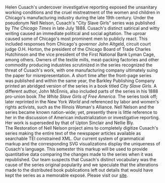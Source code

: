Helen Cusach's undercover investigative reporting exposed the unsanitary working conditions and the cruel mistreatment of the women and children in Chicago's manufacturing industry during the late 19th century. Under the pseudonym Nell Nelson, Cusach's "City Slave Girls" series was published by *The Chicago Times* in late July 1888. Cusach's distinct satirical and witty writing caused an immediate political and social agitation. The uproar caused some of Chicago's most prominent men to publicly react. This included responses from Chicago's governor John Altgeld, circuit court judge O.H. Horton, the president of the Chicago Board of Trade Charles Hutchinson and the vice president of the First National Bank Lyman Cage, among others. Owners of the textile mills, meat-packing factories and other commodity producing industries scrutinized in the series recognized the threat of Cusach's work, with one manufacturing company ultimately suing the paper for misrepresentation. A short time after the front-page series was published and within the same year, the Barkley Publishing Company printed an abridged version of the series in a book titled *City Slave Girls*. A different author, John McEnnis, also included parts of the series in his 1888 pro-union book *The White Slave Girls of Free America*. The series took off; later reprinted in the New York *World* and referenced by labor and women's rights activists, such as the Illinois Woman's Alliance. Nell Nelson and the series became known nation-wide; yet, presently there is little reference to her in the discussion of American industrialization or investigative reporting. Her work is superseded by that of Upton Sinclair and Nellie Bly.  
The Restoration of Nell Nelson project aims to completely digitize Cusach's series making the entire text of the newspaper articles available as searchable TEI constrained XML. Our current system of grammatical markup and the corresponding SVG visualizations display the uniqueness of Cusach's language. This semester this markup will be used to provide quantitative data comparing the changes made to the series when it was republished. Our team suspects that Cusach's distinct vocabulary was the cause of the series original popularity and we speculate that the alterations made to the distributed book publications left out details that would have kept the series as a memorable exposé. Please visit our [site](http://nelson.newtfire.org/).

